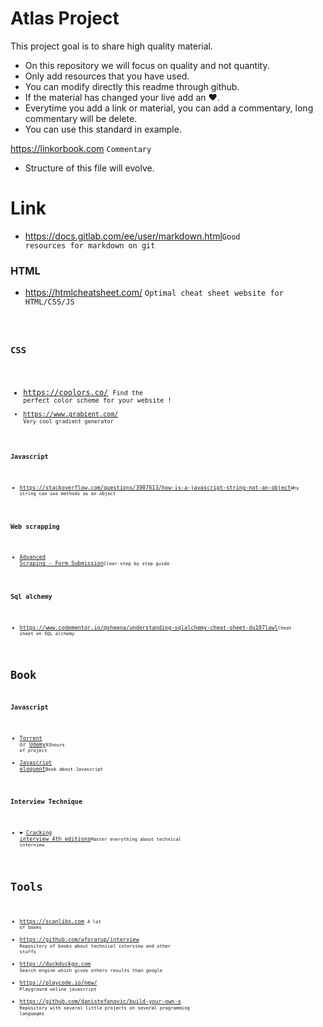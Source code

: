 # Atlas Project
This project goal is to share high quality material.
- On this repository we will focus on quality and not quantity.
- Only add resources that you have used.
- You can modify directly this readme through github.
- If the material has changed your live add an :heart:.
- Everytime you add a link or material, you can add a commentary, long commentary will be delete.
- You can use this standard in example.

https://linkorbook.com <code>Commentary</code>

- Structure of this file will evolve.
  
# Link
* https://docs.gitlab.com/ee/user/markdown.html<code>Good resources for markdown on git</code>
### HTML
* https://htmlcheatsheet.com/ <code>Optimal cheat sheet website for HTML/CSS/JS
### CSS
* https://coolors.co/ <code>Find the perfect color scheme for your website !
* https://www.grabient.com/ <code>Very cool gradient generator
### Javascript
* https://stackoverflow.com/questions/3907613/how-is-a-javascript-string-not-an-object<code>Why string can use methods as an object</code>
### Web scrapping
* [Advanced Scraping - Form Submission](http://jonathansoma.com/lede/foundations-2017/classes/adv-scraping/advanced-scraping-form-submission/)<code>Clear step by step guide</code>
### Sql alchemy
* https://www.codementor.io/@sheena/understanding-sqlalchemy-cheat-sheet-du107lawl<code>Cheat sheet on SQL alchemy</code>
# Book
### Javascript
* [Torrent](https://scanlibs.com/complete-javascript-course-build-projects/) or [Udemy](https://www.udemy.com/course/the-complete-javascript-course/)<code>93hours of project </code>
* [Javascript eloquent](https://eloquentjavascript.net/Eloquent_JavaScript.pdf)<code>Book about Javascript</code>
### Interview Technique
* :heart: [Cracking interview 4th editions](https://github.com/aforarup/interview/blob/master/Interview%20Books/Cracking%20the%20Coding%20Interview%204th%20edition.pdf)<code>Master everything about technical interview</code>

# Tools
* https://scanlibs.com <code>A lot of books</code>
* https://github.com/aforarup/interview  <code>Repository of books about technical interview and other stuffs</code>
* https://duckduckgo.com <code>Search engine which gives others results than google</code>
* https://playcode.io/new/ <code>Playground online javascript</code>
* https://github.com/danistefanovic/build-your-own-x <code>Repository with several little projects on several programming languages</code>
